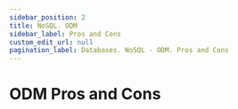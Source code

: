 ```yaml
---
sidebar_position: 2
title: NoSQL. ODM
sidebar_label: Pros and Cons
custom_edit_url: null
pagination_label: Databases. NoSQL - ODM. Pros and Cons
---
```


# ODM Pros and Cons
